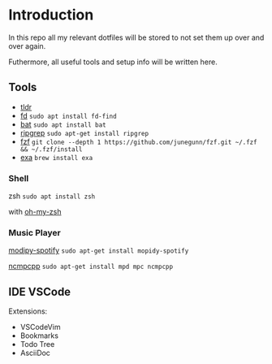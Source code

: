 # Introduction

In this repo all my relevant dotfiles will be stored to not set them up over and over again.

Futhermore, all useful tools and setup info will be written here.

## Tools

- [tldr](https://tldr.sh/)
- [fd](https://github.com/sharkdp/fd) `sudo apt install fd-find`
- [bat](https://github.com/sharkdp/bat) `sudo apt install bat`
- [ripgrep](https://github.com/BurntSushi/ripgrep) `sudo apt-get install ripgrep`
- [fzf](https://github.com/junegunn/fzf) `git clone --depth 1
	https://github.com/junegunn/fzf.git ~/.fzf && ~/.fzf/install`
- [exa](https://github.com/ogham/exa) `brew install exa`

### Shell

zsh 
`sudo apt install zsh` 

with [oh-my-zsh](https://github.com/robbyrussell/oh-my-zsh) 

### Music Player

[modipy-spotify](https://github.com/mopidy/mopidy-spotify)
`sudo apt-get install mopidy-spotify`

[ncmpcpp](https://addy-dclxvi.github.io/post/configuring-ncmpcpp/)
`sudo apt-get install mpd mpc ncmpcpp`

## IDE VSCode

Extensions:
* VSCodeVim
* Bookmarks
* Todo Tree
* AsciiDoc


